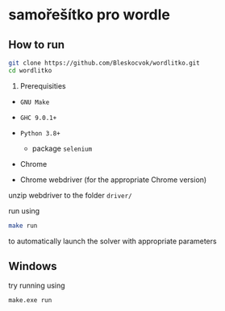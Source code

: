 # samořešítko pro wordle


## How to run

```sh
git clone https://github.com/Bleskocvok/wordlitko.git
cd wordlitko
```

1. Prerequisities

- `GNU Make`
- `GHC 9.0.1+`
- `Python 3.8+`
    - package `selenium`

- Chrome
- Chrome webdriver (for the appropriate Chrome version)

unzip webdriver to the folder `driver/`

run using
```sh
make run
```
to automatically launch the solver with appropriate parameters


## Windows

try running using
```sh
make.exe run
```
